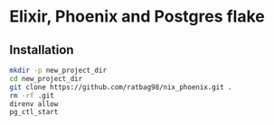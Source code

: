 # Elixir, Phoenix and Postgres flake

## Installation

```bash
mkdir -p new_project_dir
cd new_project_dir
git clone https://github.com/ratbag98/nix_phoenix.git .
rm -rf .git
direnv allow
pg_ctl_start


```
